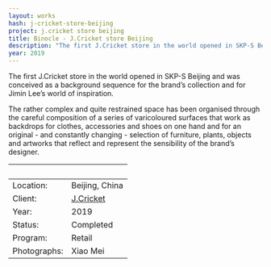 ```yaml
---
layout: works
hash: j-cricket-store-beijing
project: j.cricket store beijing
title: Binocle - J.Cricket store Beijing
description: "The first J.Cricket store in the world opened in SKP-S Beijing was conceived as a background sequence for the brand’s collection and for Jimin Lee’s world..."
year: 2019
---
```


The first J.Cricket store in the world opened in SKP-S Beijing and was conceived as a background sequence for the brand’s collection and for Jimin Lee’s world of inspiration.

The rather complex and quite restrained space has been organised through the careful composition of a series of varicoloured surfaces that work as backdrops for clothes, accessories and shoes on one hand and for an original - and constantly changing - selection of furniture, plants, objects and artworks that reflect and represent the sensibility of the brand’s designer.

|&nbsp;|&nbsp;|
|:----------|:---------------|
| Location:    | Beijing, China                    |
| Client:      | [J.Cricket](http://jcricket.com/) |
| Year:        | 2019                              |
| Status:      | Completed                         |
| Program:     | Retail                            |
| Photographs: | Xiao Mei                          |
